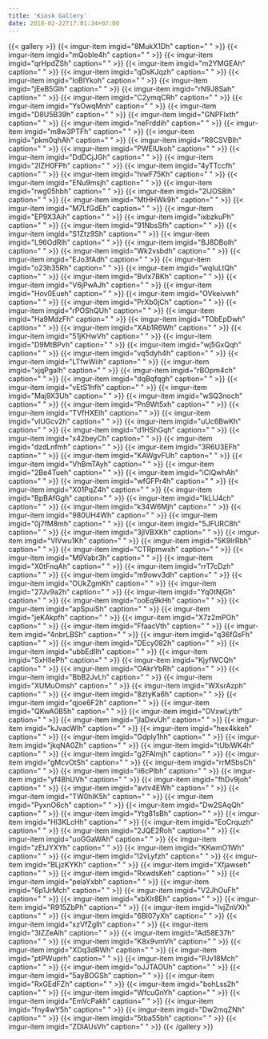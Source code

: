 ```yaml
---
title: 'Kiosk Gallery'
date: 2018-02-22T17:01:34+07:00
---
```


{{< gallery >}}
    {{< imgur-item imgid="8MukX1Dh" caption=" " >}}
    {{< imgur-item imgid="mQoble4h" caption=" " >}}
    {{< imgur-item imgid="qrHpdZSh" caption=" " >}}
    {{< imgur-item imgid="m2YMGEAh" caption=" " >}}
    {{< imgur-item imgid="qDsKJqzh" caption=" " >}}
    {{< imgur-item imgid="IoBIYkoh" caption=" " >}}
    {{< imgur-item imgid="jEeB5Glh" caption=" " >}}
    {{< imgur-item imgid="rN9J8Sah" caption=" " >}}
    {{< imgur-item imgid="C2ymqCRh" caption=" " >}}
    {{< imgur-item imgid="YsOwqMnh" caption=" " >}}
    {{< imgur-item imgid="D8U5B39h" caption=" " >}}
    {{< imgur-item imgid="GNPFlxth" caption=" " >}}
    {{< imgur-item imgid="neFrddih" caption=" " >}}
    {{< imgur-item imgid="m8w3PTFh" caption=" " >}}
    {{< imgur-item imgid="pkm0qhAh" caption=" " >}}
    {{< imgur-item imgid="R8CSVBIh" caption=" " >}}
    {{< imgur-item imgid="PWEIUkoh" caption=" " >}}
    {{< imgur-item imgid="DdDCjJGh" caption=" " >}}
    {{< imgur-item imgid="2lZH0FPh" caption=" " >}}
    {{< imgur-item imgid="4yTTccfh" caption=" " >}}
    {{< imgur-item imgid="hiwF75Kh" caption=" " >}}
    {{< imgur-item imgid="ENu9msjh" caption=" " >}}
    {{< imgur-item imgid="rwg05hbh" caption=" " >}}
    {{< imgur-item imgid="2lJOS8lh" caption=" " >}}
    {{< imgur-item imgid="MtHHWk9h" caption=" " >}}
    {{< imgur-item imgid="M7LfGdEh" caption=" " >}}
    {{< imgur-item imgid="EP9X3Aih" caption=" " >}}
    {{< imgur-item imgid="ixbzkuPh" caption=" " >}}
    {{< imgur-item imgid="91NbsSfh" caption=" " >}}
    {{< imgur-item imgid="S1Ztz9Sh" caption=" " >}}
    {{< imgur-item imgid="L96OdRlh" caption=" " >}}
    {{< imgur-item imgid="BJ8DBoIh" caption=" " >}}
    {{< imgur-item imgid="Wk2vsbdh" caption=" " >}}
    {{< imgur-item imgid="EJo3fAdh" caption=" " >}}
    {{< imgur-item imgid="o23h35Rh" caption=" " >}}
    {{< imgur-item imgid="wqIuLtQh" caption=" " >}}
    {{< imgur-item imgid="BvIx7BKh" caption=" " >}}
    {{< imgur-item imgid="V6jPwAJh" caption=" " >}}
    {{< imgur-item imgid="Hov0Eueh" caption=" " >}}
    {{< imgur-item imgid="OVkeivwh" caption=" " >}}
    {{< imgur-item imgid="PrXb0jCh" caption=" " >}}
    {{< imgur-item imgid="rPOShQUh" caption=" " >}}
    {{< imgur-item imgid="Ha9MdzFh" caption=" " >}}
    {{< imgur-item imgid="TObEpDwh" caption=" " >}}
    {{< imgur-item imgid="XAb1R6Wh" caption=" " >}}
    {{< imgur-item imgid="51jKHwVh" caption=" " >}}
    {{< imgur-item imgid="D9MtBPvh" caption=" " >}}
    {{< imgur-item imgid="wj5GxQqh" caption=" " >}}
    {{< imgur-item imgid="vq5dyh4h" caption=" " >}}
    {{< imgur-item imgid="LTfwWiih" caption=" " >}}
    {{< imgur-item imgid="xjqPgaIh" caption=" " >}}
    {{< imgur-item imgid="rBOpm4ch" caption=" " >}}
    {{< imgur-item imgid="dqBqfqgh" caption=" " >}}
    {{< imgur-item imgid="vEtS1hfh" caption=" " >}}
    {{< imgur-item imgid="Maj9X3Uh" caption=" " >}}
    {{< imgur-item imgid="wSQ3noch" caption=" " >}}
    {{< imgur-item imgid="Pn9Wt5xh" caption=" " >}}
    {{< imgur-item imgid="TVfHXElh" caption=" " >}}
    {{< imgur-item imgid="vIUGcv2h" caption=" " >}}
    {{< imgur-item imgid="uUc6BwKh" caption=" " >}}
    {{< imgur-item imgid="d1HShGqh" caption=" " >}}
    {{< imgur-item imgid="x42beyCh" caption=" " >}}
    {{< imgur-item imgid="dzdLnfmh" caption=" " >}}
    {{< imgur-item imgid="3R6U3EFh" caption=" " >}}
    {{< imgur-item imgid="KAWgvFUh" caption=" " >}}
    {{< imgur-item imgid="VhBmTAyh" caption=" " >}}
    {{< imgur-item imgid="2Be4Tueh" caption=" " >}}
    {{< imgur-item imgid="iCIQwhAh" caption=" " >}}
    {{< imgur-item imgid="wfGFPr4h" caption=" " >}}
    {{< imgur-item imgid="X01PqZ4h" caption=" " >}}
    {{< imgur-item imgid="BpBAfGgh" caption=" " >}}
    {{< imgur-item imgid="lkLIJ4ch" caption=" " >}}
    {{< imgur-item imgid="k34W6Mjh" caption=" " >}}
    {{< imgur-item imgid="980UH4Wh" caption=" " >}}
    {{< imgur-item imgid="0j7fM8mh" caption=" " >}}
    {{< imgur-item imgid="5JFURC8h" caption=" " >}}
    {{< imgur-item imgid="3jlVBXKh" caption=" " >}}
    {{< imgur-item imgid="VlVwu1Kh" caption=" " >}}
    {{< imgur-item imgid="5K9lrRbh" caption=" " >}}
    {{< imgur-item imgid="CTRpmwxh" caption=" " >}}
    {{< imgur-item imgid="M9Vabr3h" caption=" " >}}
    {{< imgur-item imgid="X0tFnqAh" caption=" " >}}
    {{< imgur-item imgid="rrT7cDzh" caption=" " >}}
    {{< imgur-item imgid="m9owv3dh" caption=" " >}}
    {{< imgur-item imgid="OUkZgmKh" caption=" " >}}
    {{< imgur-item imgid="27Jv9a2h" caption=" " >}}
    {{< imgur-item imgid="Yq0tNjGh" caption=" " >}}
    {{< imgur-item imgid="ooEq9kHh" caption=" " >}}
    {{< imgur-item imgid="apSpuiSh" caption=" " >}}
    {{< imgur-item imgid="jeKAkpfh" caption=" " >}}
    {{< imgur-item imgid="X7z2mPOh" caption=" " >}}
    {{< imgur-item imgid="FfaacVth" caption=" " >}}
    {{< imgur-item imgid="4nbrLBSh" caption=" " >}}
    {{< imgur-item imgid="q36fGsFh" caption=" " >}}
    {{< imgur-item imgid="DEcy082h" caption=" " >}}
    {{< imgur-item imgid="ubbEdIIh" caption=" " >}}
    {{< imgur-item imgid="SxHIIePh" caption=" " >}}
    {{< imgur-item imgid="KjyfWCQh" caption=" " >}}
    {{< imgur-item imgid="OAkrYbRh" caption=" " >}}
    {{< imgur-item imgid="BbB2JvLh" caption=" " >}}
    {{< imgur-item imgid="XUMuOmsh" caption=" " >}}
    {{< imgur-item imgid="WXsrAzph" caption=" " >}}
    {{< imgur-item imgid="8ztyKa6h" caption=" " >}}
    {{< imgur-item imgid="qjoe6F2h" caption=" " >}}
    {{< imgur-item imgid="QKwA0B5h" caption=" " >}}
    {{< imgur-item imgid="OVxwLyth" caption=" " >}}
    {{< imgur-item imgid="jIaDxvUh" caption=" " >}}
    {{< imgur-item imgid="kJvacWlh" caption=" " >}}
    {{< imgur-item imgid="hex4kkeh" caption=" " >}}
    {{< imgur-item imgid="Gdply1hh" caption=" " >}}
    {{< imgur-item imgid="jkqNA0Zh" caption=" " >}}
    {{< imgur-item imgid="tUbiWK4h" caption=" " >}}
    {{< imgur-item imgid="g2FAlmjh" caption=" " >}}
    {{< imgur-item imgid="gMcvOtSh" caption=" " >}}
    {{< imgur-item imgid="rrMSbsCh" caption=" " >}}
    {{< imgur-item imgid="ii6cPlbh" caption=" " >}}
    {{< imgur-item imgid="yf4BhUVh" caption=" " >}}
    {{< imgur-item imgid="fhDv9joh" caption=" " >}}
    {{< imgur-item imgid="avtv4EWh" caption=" " >}}
    {{< imgur-item imgid="TW0hIK5h" caption=" " >}}
    {{< imgur-item imgid="PyxnO6ch" caption=" " >}}
    {{< imgur-item imgid="Dw2SAqQh" caption=" " >}}
    {{< imgur-item imgid="Ytg81sBh" caption=" " >}}
    {{< imgur-item imgid="Hl3KLcHh" caption=" " >}}
    {{< imgur-item imgid="EoCrquzh" caption=" " >}}
    {{< imgur-item imgid="2JQE2Roh" caption=" " >}}
    {{< imgur-item imgid="uoGGaWAh" caption=" " >}}
    {{< imgur-item imgid="zEtJYXYh" caption=" " >}}
    {{< imgur-item imgid="KKwmO1Wh" caption=" " >}}
    {{< imgur-item imgid="I2vLyfzh" caption=" " >}}
    {{< imgur-item imgid="BLjzKYKh" caption=" " >}}
    {{< imgur-item imgid="Xfjawseh" caption=" " >}}
    {{< imgur-item imgid="RxwdsKeh" caption=" " >}}
    {{< imgur-item imgid="pelaYxbh" caption=" " >}}
    {{< imgur-item imgid="6p1JrMch" caption=" " >}}
    {{< imgur-item imgid="V2JhOuFh" caption=" " >}}
    {{< imgur-item imgid="xbXIr8Eh" caption=" " >}}
    {{< imgur-item imgid="R915ZbPh" caption=" " >}}
    {{< imgur-item imgid="lvjZnVXh" caption=" " >}}
    {{< imgur-item imgid="6BI07yXh" caption=" " >}}
    {{< imgur-item imgid="xzVfZglh" caption=" " >}}
    {{< imgur-item imgid="3IZZeAlh" caption=" " >}}
    {{< imgur-item imgid="Ad58E37h" caption=" " >}}
    {{< imgur-item imgid="K8x9vmVh" caption=" " >}}
    {{< imgur-item imgid="XDq3dRWh" caption=" " >}}
    {{< imgur-item imgid="ptPWuprh" caption=" " >}}
    {{< imgur-item imgid="PJv18Mch" caption=" " >}}
    {{< imgur-item imgid="oJJTAOUh" caption=" " >}}
    {{< imgur-item imgid="5ayBOGSh" caption=" " >}}
    {{< imgur-item imgid="RxGEdFZh" caption=" " >}}
    {{< imgur-item imgid="bohLss2h" caption=" " >}}
    {{< imgur-item imgid="WfcuGnYh" caption=" " >}}
    {{< imgur-item imgid="EmVcPakh" caption=" " >}}
    {{< imgur-item imgid="fny4wY5h" caption=" " >}}
    {{< imgur-item imgid="Dw2mqZNh" caption=" " >}}
    {{< imgur-item imgid="5tba55bh" caption=" " >}}
    {{< imgur-item imgid="ZDlAUsVh" caption=" " >}}
{{< /gallery >}}